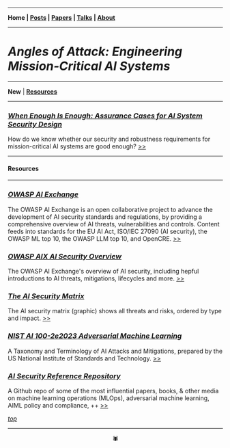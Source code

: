 -------

**Home \| [Posts](https://anglesofattack.io/posts.html) \| [Papers](https://anglesofattack.io/papers.html) \| [Talks](https://anglesofattack.io/talks.html) \| [About](https://anglesofattack.io/about.html)**

-------

# *Angles of Attack: Engineering Mission-Critical AI Systems*

-------

**New** \| **[Resources](#resources)**

-------

### [*When Enough Is Enough: Assurance Cases for AI System Security Design*](https://anglesofattack.io/posts/28112024-0.html)

How do we know whether our security and robustness requirements for mission-critical AI systems are good enough? [>>](https://anglesofattack.io/posts/28112024-0.html)

-------

#### Resources

-------

### *<a href="https://owaspai.org/" target="_blank" rel="noopener noreferrer">OWASP AI Exchange </a>*

The OWASP AI Exchange is an open collaborative project to advance the development of AI security standards and regulations, by providing a comprehensive overview of AI threats, vulnerabilities and controls. Content feeds into standards for the EU AI Act, ISO/IEC 27090 (AI security), the OWASP ML top 10, the OWASP LLM top 10, and OpenCRE. <a href="https://owaspai.org/" target="_blank" rel="noopener noreferrer"> >> </a>


### *<a href="https://owaspai.org/docs/ai_security_overview/" target="_blank" rel="noopener noreferrer">OWASP AIX AI Security Overview </a>*

The OWASP AI Exchange's overview of AI security, including hepful introductions to AI threats, mitigations, lifecycles and more. <a href="https://owaspai.org/docs/ai_security_overview/" target="_blank" rel="noopener noreferrer"> >> </a>


### *<a href="https://owaspai.org/goto/aisecuritymatrix/" target="_blank" rel="noopener noreferrer">The AI Security Matrix </a>*

The AI security matrix (graphic) shows all threats and risks, ordered by type and impact. <a href="https://owaspai.org/goto/aisecuritymatrix/" target="_blank" rel="noopener noreferrer"> >> </a>


### *<a href="https://nvlpubs.nist.gov/nistpubs/ai/NIST.AI.100-2e2023.pdf" target="_blank" rel="noopener noreferrer">NIST AI 100-2e2023 Adversarial Machine Learning </a>*

A Taxonomy and Terminology of AI Attacks and Mitigations, prepared by the US National Institute of Standards and Technology. <a href="https://nvlpubs.nist.gov/nistpubs/ai/NIST.AI.100-2e2023.pdf" target="_blank" rel="noopener noreferrer"> >> </a>

### *<a href="https://github.com/disesdi/mlsecops_references" target="_blank" rel="noopener noreferrer">AI Security Reference Repository </a>*

A Github repo of some of the most influential papers, books, & other media on machine learning operations (MLOps), adversarial machine learning, AIML policy and compliance, ++ <a href="https://github.com/disesdi/mlsecops_references" target="_blank" rel="noopener noreferrer"> >> </a>


*[top](https://anglesofattack.io/)*

-------

<div align="center">🕷</div>
